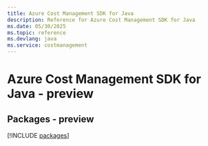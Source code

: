 ```yaml
---
title: Azure Cost Management SDK for Java
description: Reference for Azure Cost Management SDK for Java
ms.date: 05/30/2025
ms.topic: reference
ms.devlang: java
ms.service: costmanagement
---
```

# Azure Cost Management SDK for Java - preview
## Packages - preview
[!INCLUDE [packages](cost-management-index.md)]